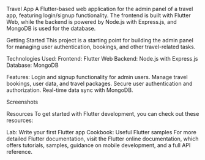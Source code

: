 Travel App
A Flutter-based web application for the admin panel of a travel app, featuring login/signup functionality. The frontend is built with Flutter Web, while the backend is powered by Node.js with Express.js, and MongoDB is used for the database.

Getting Started
This project is a starting point for building the admin panel for managing user authentication, bookings, and other travel-related tasks.

Technologies Used:
Frontend: Flutter Web
Backend: Node.js with Express.js
Database: MongoDB

Features:
Login and signup functionality for admin users.
Manage travel bookings, user data, and travel packages.
Secure user authentication and authorization.
Real-time data sync with MongoDB.

Screenshots



Resources
To get started with Flutter development, you can check out these resources:

Lab: Write your first Flutter app
Cookbook: Useful Flutter samples
For more detailed Flutter documentation, visit the Flutter online documentation, which offers tutorials, samples, guidance on mobile development, and a full API reference.
